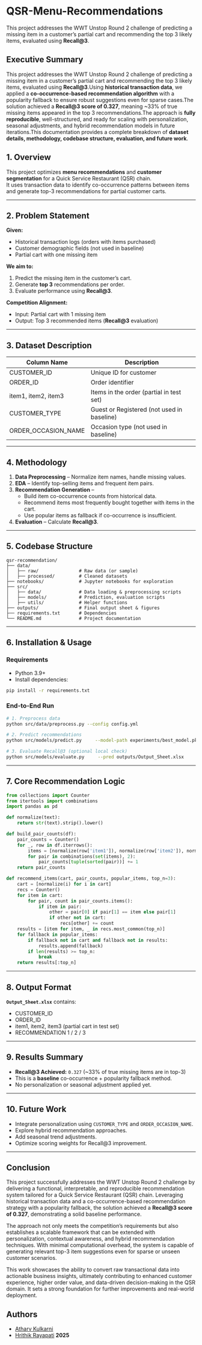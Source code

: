 # QSR-Menu-Recommendations
This project addresses the WWT Unstop Round 2 challenge of predicting a missing item in a customer’s partial cart and recommending the top 3 likely items, evaluated using **Recall@3**. 
## Executive Summary

This project addresses the WWT Unstop Round 2 challenge of predicting a missing item in a customer’s partial cart and recommending the top 3 likely items, evaluated using **Recall@3**.Using **historical transaction data**, we applied a **co-occurrence-based recommendation algorithm** with a popularity fallback to ensure robust suggestions even for sparse cases.The solution achieved a **Recall@3 score of 0.327**, meaning ~33% of true missing items appeared in the top 3 recommendations.The approach is **fully reproducible**, well-structured, and ready for scaling with personalization, seasonal adjustments, and hybrid recommendation models in future iterations.This documentation provides a complete breakdown of **dataset details, methodology, codebase structure, evaluation, and future work**.

## 1. Overview
This project optimizes **menu recommendations** and **customer segmentation** for a Quick Service Restaurant (QSR) chain.  
It uses transaction data to identify co-occurrence patterns between items and generate top-3 recommendations for partial customer carts.

---

## 2. Problem Statement
**Given:**
- Historical transaction logs (orders with items purchased)
- Customer demographic fields (not used in baseline)
- Partial cart with one missing item

**We aim to:**
1. Predict the missing item in the customer’s cart.
2. Generate **top 3** recommendations per order.
3. Evaluate performance using **Recall@3**.

**Competition Alignment:**  
- Input: Partial cart with 1 missing item  
- Output: Top 3 recommended items (**Recall@3** evaluation)

---

## 3. Dataset Description
| Column Name           | Description                              |
|-----------------------|------------------------------------------|
| CUSTOMER_ID           | Unique ID for customer                   |
| ORDER_ID              | Order identifier                         |
| item1, item2, item3   | Items in the order (partial in test set)  |
| CUSTOMER_TYPE         | Guest or Registered (not used in baseline) |
| ORDER_OCCASION_NAME   | Occasion type (not used in baseline)      |

---

## 4. Methodology
1. **Data Preprocessing** – Normalize item names, handle missing values.
2. **EDA** – Identify top-selling items and frequent item pairs.
3. **Recommendation Generation** –  
   - Build item co-occurrence counts from historical data.  
   - Recommend items most frequently bought together with items in the cart.  
   - Use popular items as fallback if co-occurrence is insufficient.
4. **Evaluation** – Calculate **Recall@3**.

---

## 5. Codebase Structure

```plaintext
qsr-recommendation/
├── data/
│   ├── raw/               # Raw data (or sample)
│   ├── processed/         # Cleaned datasets
├── notebooks/             # Jupyter notebooks for exploration
├── src/
│   ├── data/              # Data loading & preprocessing scripts
│   ├── models/            # Prediction, evaluation scripts
│   ├── utils/             # Helper functions
├── outputs/               # Final output sheet & figures
├── requirements.txt       # Dependencies
└── README.md              # Project documentation
```

---

## 6. Installation & Usage

### Requirements
- Python 3.9+
- Install dependencies:
```bash
pip install -r requirements.txt
```

### End-to-End Run
```bash
# 1. Preprocess data
python src/data/preprocess.py --config config.yml
```
```bash
# 2. Predict recommendations
python src/models/predict.py     --model-path experiments/best_model.pkl     --test data/raw/test_data_question.csv     --out outputs/Output_Sheet.xlsx
```
```bash
# 3. Evaluate Recall@3 (optional local check)
python src/models/evaluate.py     --pred outputs/Output_Sheet.xlsx     --gold data/raw/test_gold.csv     --metric recall@3
```

---

## 7. Core Recommendation Logic
```python
from collections import Counter
from itertools import combinations
import pandas as pd

def normalize(text):
    return str(text).strip().lower()

def build_pair_counts(df):
    pair_counts = Counter()
    for _, row in df.iterrows():
        items = [normalize(row['item1']), normalize(row['item2']), normalize(row['item3'])]
        for pair in combinations(set(items), 2):
            pair_counts[tuple(sorted(pair))] += 1
    return pair_counts

def recommend_items(cart, pair_counts, popular_items, top_n=3):
    cart = [normalize(i) for i in cart]
    recs = Counter()
    for item in cart:
        for pair, count in pair_counts.items():
            if item in pair:
                other = pair[0] if pair[1] == item else pair[1]
                if other not in cart:
                    recs[other] += count
    results = [item for item, _ in recs.most_common(top_n)]
    for fallback in popular_items:
        if fallback not in cart and fallback not in results:
            results.append(fallback)
        if len(results) >= top_n:
            break
    return results[:top_n]
```

---

## 8. Output Format
**`Output_Sheet.xlsx`** contains:
- CUSTOMER_ID  
- ORDER_ID  
- item1, item2, item3 (partial cart in test set)  
- RECOMMENDATION 1 / 2 / 3

---

## 9. Results Summary
- **Recall@3 Achieved:** `0.327` (~33% of true missing items are in top-3)  
- This is a **baseline** co-occurrence + popularity fallback method.  
- No personalization or seasonal adjustment applied yet.

---

## 10. Future Work
- Integrate personalization using `CUSTOMER_TYPE` and `ORDER_OCCASION_NAME`.
- Explore hybrid recommendation approaches.
- Add seasonal trend adjustments.
- Optimize scoring weights for Recall@3 improvement.

---

## Conclusion

This project successfully addresses the WWT Unstop Round 2 challenge by delivering a functional, interpretable, and reproducible recommendation system tailored for a Quick Service Restaurant (QSR) chain. Leveraging historical transaction data and a co-occurrence-based recommendation strategy with a popularity fallback, the solution achieved a **Recall@3 score of 0.327**, demonstrating a solid baseline performance.

The approach not only meets the competition’s requirements but also establishes a scalable framework that can be extended with personalization, contextual awareness, and hybrid recommendation techniques. With minimal computational overhead, the system is capable of generating relevant top-3 item suggestions even for sparse or unseen customer scenarios.

This work showcases the ability to convert raw transactional data into actionable business insights, ultimately contributing to enhanced customer experience, higher order value, and data-driven decision-making in the QSR domain. It sets a strong foundation for further improvements and real-world deployment.

## Authors
- [Atharv Kulkarni](https://github.com/Kulkarni-ui/)
- [Hrithik Rayapati](https://github.com/coauthorusername)
 **2025**


